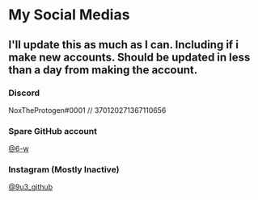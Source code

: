 My Social Medias
======

## I'll update this as much as I can. Including if i make new accounts. Should be updated in less than a day from making the account.

### Discord
NoxTheProtogen#0001 // 370120271367110656

### Spare GitHub account
[@6-w](https://github.com/6-w)

### Instagram (Mostly Inactive)
[@9u3_github](https://instagram.com/9u3_github)
